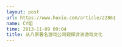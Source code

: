 ```yaml
---
layout: post
url: https://www.huxiu.com/article/22861
name: CY姐
time: 2013-11-09 09:04
title: 从八家著名游戏公司窥探非洲游戏文化
---
```

